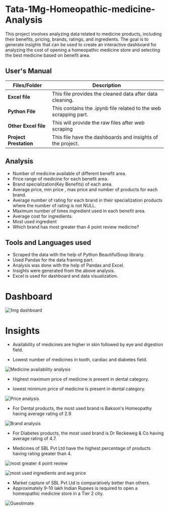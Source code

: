 # Tata-1Mg-Homeopathic-medicine-Analysis

This project involves analyzing data related to medicine products, including their benefits, pricing, brands, ratings, and ingredients. The goal is to generate insights that can be used to create an interactive dashboard for analyzing the cost of opening a homeopathic medicine store and selecting the best medicine based on benefit area. 


##   **User's Manual**

| Files/Folder| Description |
| ------------- | ------------- |
| **Excel file** | This file provides the cleaned data after data cleaning.  |
| **Python File** | This contains the .ipynb file related to the web scrapping part.  |
| **Other Excel file** | This will provide the raw files after web scraping |
| **Project Prestation** | This file have the dashboards and insights of the project. |

##   Analysis

- Number of medicine available of different benefit area.
- Price range of medicine for each benefit area.
- Brand specialization(Key Benefits) of each area.
- Average price, min price , max price and number of products for each brand.
- Average number of rating for each brand in their specialization products where  the number of rating is not NULL.
- Maximum number of times ingredient used in each benefit area.
- Average cost for ingredients.
- Most used ingredient
- Which brand has most greater than 4 point review medicine?



##  Tools and Languages used

- Scraped the data with the help of Python BeautifulSoup librariy.
- Used Pandas for the data framing part.
- Analysis was done with the help of Pandas and Excel.
- Insights were generated from the above analysis.
- Excel is used for dashboard and data visualization.

# Dashboard
![1mg dashboard](https://github.com/ankitpal154/Capstone_project/assets/139064260/e9d479ef-7ca7-4924-a389-0008cc786d79)



# Insights

- Availability of  medicines are higher in skin followed by eye and digestion field.

- Lowest number of medicines in tooth, cardiac and diabetes field.


![Medicine availability analysis](https://github.com/ankitpal154/Capstone_project/assets/139064260/0a592d2d-c71e-479d-82fd-4e6b552b44ee)


- Highest maximum price of medicine is present in dental category.

- lowest minimum price of medicine is present in dental category.

![Price analysis](https://github.com/ankitpal154/Capstone_project/assets/139064260/aaa5f33b-2b1c-4553-9658-75c3c1064a86)



- For Dental products, the most used brand is Bakson's Homeopathy having average rating of 2.9


![Brand analysis](https://github.com/ankitpal154/Capstone_project/assets/139064260/d5f9a4f3-c7d2-4658-8bd9-4459ffaa5ade)




- For Diabetes products, the most used brand is Dr Reckeweg & Co having average rating of 4.7.

- Medicines of SBL Pvt Ltd have the highest percentage of products having rating greater than 4.


![most greater 4 point review](https://github.com/ankitpal154/Capstone_project/assets/139064260/ff8a85f1-2a46-4351-808a-a820497eebaa)

![most used ingredients and avg price](https://github.com/ankitpal154/Capstone_project/assets/139064260/3b80bcaa-54e2-4dfd-9a7c-9fbdd909a33f)

- Market capture of SBL Pvt Ltd is comparatively better than others.
- Approximately 9-10 lakh Indian Rupees is required to open a homeopathic medicine store in a Tier 2 city.
 
![Guestimate](https://github.com/ankitpal154/Capstone_project/assets/139064260/22524af8-bb53-48ef-940a-4455a0211aa0)

